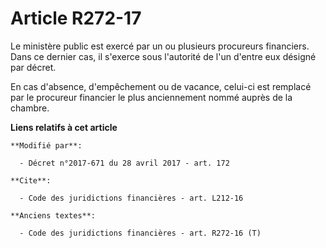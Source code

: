 # Article R272-17

Le ministère public est exercé par un ou plusieurs procureurs financiers. Dans ce dernier cas, il s'exerce sous l'autorité de
l'un d'entre eux désigné par décret.

En cas d'absence, d'empêchement ou de vacance, celui-ci est remplacé par le procureur financier le plus anciennement nommé
auprès de la chambre.

**Liens relatifs à cet article**

	**Modifié par**:

	  - Décret n°2017-671 du 28 avril 2017 - art. 172

	**Cite**:

	  - Code des juridictions financières - art. L212-16

	**Anciens textes**:

	  - Code des juridictions financières - art. R272-16 (T)
